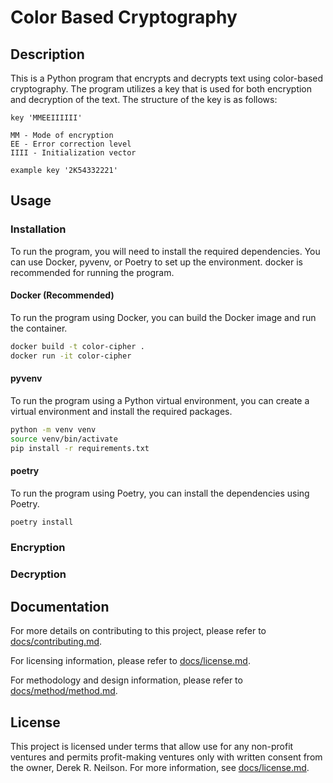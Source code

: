 # Color Based Cryptography

## Description

This is a Python program that encrypts and decrypts text using color-based cryptography. The program utilizes a key that is used for both encryption and decryption of the text. The structure of the key is as follows:

```Pseudo code
key 'MMEEIIIIII'

MM - Mode of encryption
EE - Error correction level
IIII - Initialization vector

example key '2K54332221'
```

## Usage

### Installation

To run the program, you will need to install the required dependencies. You can use Docker, pyvenv, or Poetry to set up the environment. docker is recommended for running the program.

#### Docker (Recommended)

To run the program using Docker, you can build the Docker image and run the container.

```bash
docker build -t color-cipher .
docker run -it color-cipher
```

#### pyvenv

To run the program using a Python virtual environment, you can create a virtual environment and install the required packages.

```bash
python -m venv venv
source venv/bin/activate
pip install -r requirements.txt
```

#### poetry

To run the program using Poetry, you can install the dependencies using Poetry.

```bash
poetry install
```

### Encryption

### Decryption

## Documentation

For more details on contributing to this project, please refer to [docs/contributing.md](docs/contributing.md).

For licensing information, please refer to [docs/license.md](docs/license.md).

For methodology and design information, please refer to [docs/method/method.md](docs/method/method.md).

## License

This project is licensed under terms that allow use for any non-profit ventures and permits profit-making ventures only with written consent from the owner, Derek R. Neilson. For more information, see [docs/license.md](docs/license.md).
